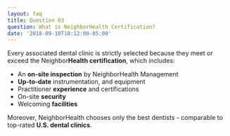 ```yaml
---
layout: faq
title: Question 03
question: What is NeighborHealth Certification?
date: '2018-09-10T10:12:00-05:00'
---
```

Every associated dental clinic is strictly selected because they meet or exceed the Neighbor**Health certification**, which includes:

* An **on-site inspection** by NeighborHealth Management
* **Up-to-date** instrumentation, and equipment
* Practitioner **experience** and certifications
* On-site **security**
* Welcoming **facilities**

Moreover, NeighborHealth chooses only the best dentists - comparable to top-rated **U.S. dental clinics**.
